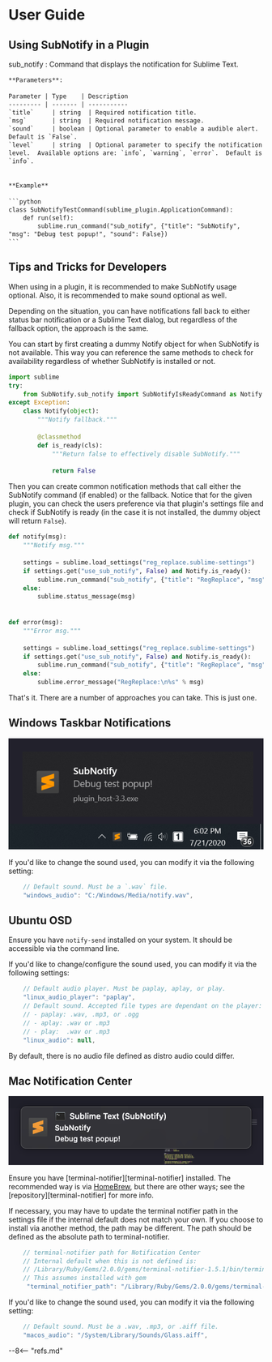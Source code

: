 # User Guide

## Using SubNotify in a Plugin

sub_notify
: 
    Command that displays the notification for Sublime Text.

    **Parameters**:

    Parameter | Type    | Description
    --------- | ------- | -----------
    `title`     | string  | Required notification title.
    `msg`       | string  | Required notification message.
    `sound`     | boolean | Optional parameter to enable a audible alert. Default is `False`.
    `level`     | string  | Optional parameter to specify the notification level.  Available options are: `info`, `warning`, `error`.  Default is `info`.


    **Example**

    ```python
    class SubNotifyTestCommand(sublime_plugin.ApplicationCommand):
        def run(self):
            sublime.run_command("sub_notify", {"title": "SubNotify", "msg": "Debug test popup!", "sound": False})
    ```

## Tips and Tricks for Developers

When using in a plugin, it is recommended to make SubNotify usage optional. Also, it is recommended to make sound
optional as well.

Depending on the situation, you can have notifications fall back to either status bar notification or a Sublime Text
dialog, but regardless of the fallback option, the approach is the same.

You can start by first creating a dummy Notify object for when SubNotify is not available.  This way you can reference
the same methods to check for availability regardless of whether SubNotify is installed or not.

```python
import sublime
try:
    from SubNotify.sub_notify import SubNotifyIsReadyCommand as Notify
except Exception:
    class Notify(object):
        """Notify fallback."""

        @classmethod
        def is_ready(cls):
            """Return false to effectively disable SubNotify."""

            return False
```

Then you can create common notification methods that call either the SubNotify command (if enabled) or the fallback.
Notice that for the given plugin, you can check the users preference via that plugin's settings file and check if
SubNotify is ready (in the case it is not installed, the dummy object will return `False`).

```python
def notify(msg):
    """Notify msg."""

    settings = sublime.load_settings("reg_replace.sublime-settings")
    if settings.get("use_sub_notify", False) and Notify.is_ready():
        sublime.run_command("sub_notify", {"title": "RegReplace", "msg": msg})
    else:
        sublime.status_message(msg)


def error(msg):
    """Error msg."""

    settings = sublime.load_settings("reg_replace.sublime-settings")
    if settings.get("use_sub_notify", False) and Notify.is_ready():
        sublime.run_command("sub_notify", {"title": "RegReplace", "msg": msg, "level": "error"})
    else:
        sublime.error_message("RegReplace:\n%s" % msg)
```

That's it.  There are a number of approaches you can take.  This is just one.

## Windows Taskbar Notifications

![Example Windows](docs/src/markdown/images/example-win.png)

If you'd like to change the sound used, you can modify it via the following setting:

```js
    // Default sound. Must be a `.wav` file.
    "windows_audio": "C:/Windows/Media/notify.wav",
```

## Ubuntu OSD

Ensure you have `notify-send` installed on your system.  It should be accessible via the command line.

If you'd like to change/configure the sound used, you can modify it via the following settings:

```js
    // Default audio player. Must be paplay, aplay, or play.
    "linux_audio_player": "paplay",
    // Default sound. Accepted file types are dependant on the player:
    // - paplay: .wav, .mp3, or .ogg
    // - aplay: .wav or .mp3
    // - play:  .wav or .mp3
    "linux_audio": null,
```

By default, there is no audio file defined as distro audio could differ.

## Mac Notification Center

![Example macOS](docs/src/markdown/images/example-macos.png)

Ensure you have [terminal-notifier][terminal-notifier] installed.  The recommended way is via [HomeBrew](https://brew.sh/),
but there are other ways; see the [repository][terminal-notifier] for more info.

If necessary, you may have to update the terminal notifier path in the settings file if the internal default does not
match your own. If you choose to install via another method, the path may be different. The path should be defined as
the absolute path to terminal-notifier.

```javascript
    // terminal-notifier path for Notification Center
    // Internal default when this is not defined is:
    // /Library/Ruby/Gems/2.0.0/gems/terminal-notifier-1.5.1/bin/terminal-notifier
    // This assumes installed with gem
     "terminal_notifier_path": "/Library/Ruby/Gems/2.0.0/gems/terminal-notifier-1.5.1/bin/terminal-notifier"
```

If you'd like to change the sound used, you can modify it via the following setting:

```js
    // Default sound. Must be a .wav, .mp3, or .aiff file.
    "macos_audio": "/System/Library/Sounds/Glass.aiff",
```

--8<-- "refs.md"
